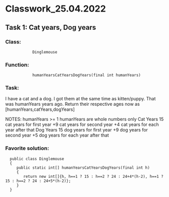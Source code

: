 # Classwork_25.04.2022
 
## Task 1: Cat years, Dog years 
 
### Class:  
                Dinglemouse 
### Function:    
                humanYearsCatYearsDogYears(final int humanYears) 
 
### Task: 

I have a cat and a dog.
I got them at the same time as kitten/puppy. That was humanYears years ago.
Return their respective ages now as [humanYears,catYears,dogYears]

NOTES:
humanYears >= 1
humanYears are whole numbers only
Cat Years
15 cat years for first year
+9 cat years for second year
+4 cat years for each year after that
Dog Years
15 dog years for first year
+9 dog years for second year
+5 dog years for each year after that
  
### Favorite solution: 
 
 
      public class Dinglemouse 
      {
         public static int[] humanYearsCatYearsDogYears(final int h) 
         {
            return new int[]{h, h==1 ? 15 : h==2 ? 24 : 24+4*(h-2), h==1 ? 15 : h==2 ? 24 : 24+5*(h-2)};
         }
      }
      

 
